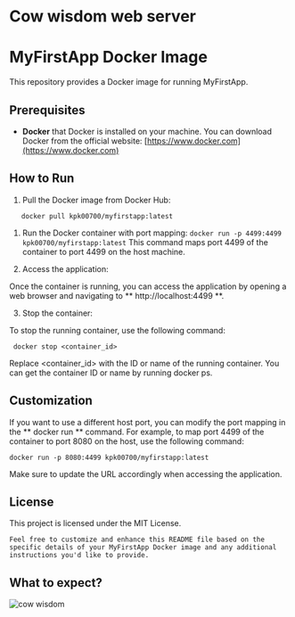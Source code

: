 # Cow wisdom web server

# MyFirstApp Docker Image

This repository provides a Docker image for running MyFirstApp.

## Prerequisites

- **Docker** that Docker is installed on your machine. You can download Docker from the official website: [https://www.docker.com](https://www.docker.com)

## How to Run

1. Pull the Docker image from Docker Hub:

```  shell
   docker pull kpk00700/myfirstapp:latest
```
   
 1. Run the Docker container with port mapping:
 ``` docker run -p 4499:4499 kpk00700/myfirstapp:latest ```
 This command maps port 4499 of the container to port 4499 on the host machine.

2. Access the application:

Once the container is running, you can access the application by opening a web browser and navigating to ** http://localhost:4499 **.

3. Stop the container:

To stop the running container, use the following command:

``` docker stop <container_id>```

Replace <container_id> with the ID or name of the running container. You can get the container ID or name by running docker ps.

## Customization
If you want to use a different host port, you can modify the port mapping in the ** docker run ** command. For example, to map port 4499 of the container to port 8080 on the host, use the following command:

``` docker run -p 8080:4499 kpk00700/myfirstapp:latest ```

Make sure to update the URL accordingly when accessing the application.


## License
This project is licensed under the MIT License.

``` 
Feel free to customize and enhance this README file based on the specific details of your MyFirstApp Docker image and any additional instructions you'd like to provide.
 ```

## What to expect?
![cow wisdom](https://user-images.githubusercontent.com/9133227/225524281-e81a6673-5550-4db0-9bd0-63f9bbc7c2bc.png)
